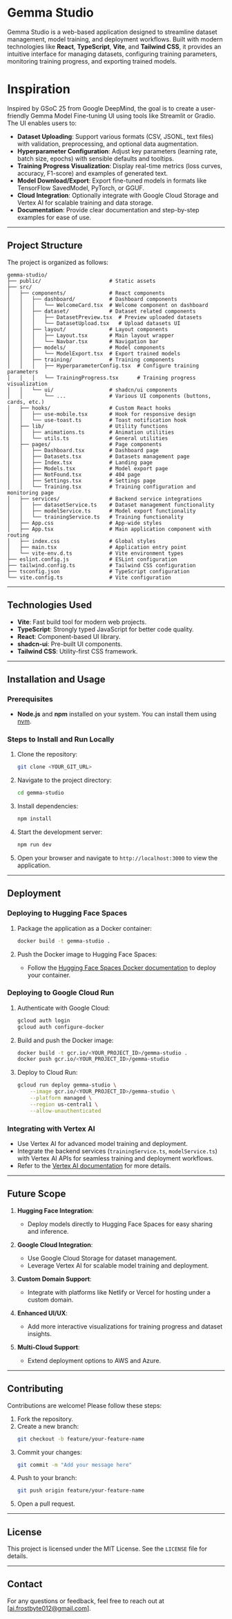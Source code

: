 # Gemma Studio

Gemma Studio is a web-based application designed to streamline dataset management, model training, and deployment workflows. Built with modern technologies like **React**, **TypeScript**, **Vite**, and **Tailwind CSS**, it provides an intuitive interface for managing datasets, configuring training parameters, monitoring training progress, and exporting trained models.

# Inspiration
Inspired by GSoC 25 from Google DeepMind, the goal is to create a user-friendly Gemma Model Fine-tuning UI using tools like Streamlit or Gradio. The UI enables users to:

- **Dataset Uploading**: Support various formats (CSV, JSONL, text files) with validation, preprocessing, and optional data augmentation.
- **Hyperparameter Configuration**: Adjust key parameters (learning rate, batch size, epochs) with sensible defaults and tooltips.
- **Training Progress Visualization**: Display real-time metrics (loss curves, accuracy, F1-score) and examples of generated text.
- **Model Download/Export**: Export fine-tuned models in formats like TensorFlow SavedModel, PyTorch, or GGUF.
- **Cloud Integration**: Optionally integrate with Google Cloud Storage and Vertex AI for scalable training and data storage.
- **Documentation**: Provide clear documentation and step-by-step examples for ease of use.

---

## Project Structure

The project is organized as follows:

```
gemma-studio/
├── public/                      # Static assets
├── src/
│   ├── components/              # React components
│   │   ├── dashboard/           # Dashboard components
│   │   │   └── WelcomeCard.tsx  # Welcome component on dashboard
│   │   ├── dataset/             # Dataset related components
│   │   │   ├── DatasetPreview.tsx  # Preview uploaded datasets
│   │   │   └── DatasetUpload.tsx   # Upload datasets UI
│   │   ├── layout/              # Layout components
│   │   │   ├── Layout.tsx       # Main layout wrapper
│   │   │   └── Navbar.tsx       # Navigation bar
│   │   ├── models/              # Model components
│   │   │   └── ModelExport.tsx  # Export trained models
│   │   ├── training/            # Training components
│   │   │   ├── HyperparameterConfig.tsx  # Configure training parameters
│   │   │   └── TrainingProgress.tsx      # Training progress visualization
│   │   └── ui/                  # shadcn/ui components
│   │       └── ...              # Various UI components (buttons, cards, etc.)
│   ├── hooks/                   # Custom React hooks
│   │   ├── use-mobile.tsx       # Hook for responsive design
│   │   └── use-toast.ts         # Toast notification hook
│   ├── lib/                     # Utility functions
│   │   ├── animations.ts        # Animation utilities
│   │   └── utils.ts             # General utilities
│   ├── pages/                   # Page components
│   │   ├── Dashboard.tsx        # Dashboard page
│   │   ├── Datasets.tsx         # Datasets management page
│   │   ├── Index.tsx            # Landing page
│   │   ├── Models.tsx           # Model export page
│   │   ├── NotFound.tsx         # 404 page
│   │   ├── Settings.tsx         # Settings page
│   │   └── Training.tsx         # Training configuration and monitoring page
│   ├── services/                # Backend service integrations
│   │   ├── datasetService.ts    # Dataset management functionality
│   │   ├── modelService.ts      # Model export functionality
│   │   └── trainingService.ts   # Training functionality
│   ├── App.css                  # App-wide styles
│   ├── App.tsx                  # Main application component with routing
│   ├── index.css                # Global styles
│   ├── main.tsx                 # Application entry point
│   └── vite-env.d.ts            # Vite environment types
├── eslint.config.js             # ESLint configuration
├── tailwind.config.ts           # Tailwind CSS configuration
├── tsconfig.json                # TypeScript configuration
└── vite.config.ts               # Vite configuration
```

---

## Technologies Used

- **Vite**: Fast build tool for modern web projects.
- **TypeScript**: Strongly typed JavaScript for better code quality.
- **React**: Component-based UI library.
- **shadcn-ui**: Pre-built UI components.
- **Tailwind CSS**: Utility-first CSS framework.

---

## Installation and Usage

### Prerequisites
- **Node.js** and **npm** installed on your system. You can install them using [nvm](https://github.com/nvm-sh/nvm#installing-and-updating).

### Steps to Install and Run Locally
1. Clone the repository:
   ```bash
   git clone <YOUR_GIT_URL>
   ```

2. Navigate to the project directory:
   ```bash
   cd gemma-studio
   ```

3. Install dependencies:
   ```bash
   npm install
   ```

4. Start the development server:
   ```bash
   npm run dev
   ```

5. Open your browser and navigate to `http://localhost:3000` to view the application.

---

## Deployment

### Deploying to Hugging Face Spaces
1. Package the application as a Docker container:
   ```bash
   docker build -t gemma-studio .
   ```

2. Push the Docker image to Hugging Face Spaces:
   - Follow the [Hugging Face Spaces Docker documentation](https://huggingface.co/docs/hub/spaces-docker) to deploy your container.

### Deploying to Google Cloud Run
1. Authenticate with Google Cloud:
   ```bash
   gcloud auth login
   gcloud auth configure-docker
   ```

2. Build and push the Docker image:
   ```bash
   docker build -t gcr.io/<YOUR_PROJECT_ID>/gemma-studio .
   docker push gcr.io/<YOUR_PROJECT_ID>/gemma-studio
   ```

3. Deploy to Cloud Run:
   ```bash
   gcloud run deploy gemma-studio \
       --image gcr.io/<YOUR_PROJECT_ID>/gemma-studio \
       --platform managed \
       --region us-central1 \
       --allow-unauthenticated
   ```

### Integrating with Vertex AI
- Use Vertex AI for advanced model training and deployment.
- Integrate the backend services (`trainingService.ts`, `modelService.ts`) with Vertex AI APIs for seamless training and deployment workflows.
- Refer to the [Vertex AI documentation](https://cloud.google.com/vertex-ai/docs) for more details.

---

## Future Scope

1. **Hugging Face Integration**:
   - Deploy models directly to Hugging Face Spaces for easy sharing and inference.

2. **Google Cloud Integration**:
   - Use Google Cloud Storage for dataset management.
   - Leverage Vertex AI for scalable model training and deployment.

3. **Custom Domain Support**:
   - Integrate with platforms like Netlify or Vercel for hosting under a custom domain.

4. **Enhanced UI/UX**:
   - Add more interactive visualizations for training progress and dataset insights.

5. **Multi-Cloud Support**:
   - Extend deployment options to AWS and Azure.

---

## Contributing

Contributions are welcome! Please follow these steps:
1. Fork the repository.
2. Create a new branch:
   ```bash
   git checkout -b feature/your-feature-name
   ```
3. Commit your changes:
   ```bash
   git commit -m "Add your message here"
   ```
4. Push to your branch:
   ```bash
   git push origin feature/your-feature-name
   ```
5. Open a pull request.

---

## License

This project is licensed under the MIT License. See the `LICENSE` file for details.

---

## Contact

For any questions or feedback, feel free to reach out at [ai.frostbyte012@gmail.com].